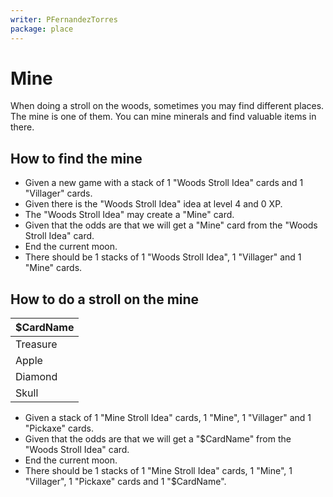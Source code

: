 ```yaml
---
writer: PFernandezTorres
package: place
---
```


# Mine

When doing a stroll on the woods, sometimes you may find different places. The mine is one of them.
You can mine minerals and find valuable items in there.

 ## How to find the mine

 * Given a new game with a stack of 1 "Woods Stroll Idea" cards and 1 "Villager" cards.
 * Given there is the "Woods Stroll Idea" idea at level 4 and 0 XP.
 * The "Woods Stroll Idea" may create a "Mine" card.
 * Given that the odds are that we will get a "Mine" card from the "Woods Stroll Idea" card.
 * End the current moon.
 * There should be 1 stacks of 1 "Woods Stroll Idea", 1 "Villager" and 1 "Mine" cards.

 ## How to do a stroll on the mine

| $CardName    |
|--------------|
| Treasure     |
| Apple        |
| Diamond      |
| Skull        |

 * Given a stack of 1 "Mine Stroll Idea" cards, 1 "Mine", 1 "Villager" and 1 "Pickaxe" cards.
 * Given that the odds are that we will get a "$CardName" from the "Woods Stroll Idea" card.
 * End the current moon. 
 * There should be 1 stacks of 1 "Mine Stroll Idea" cards, 1 "Mine", 1 "Villager", 1 "Pickaxe" cards and 1 "$CardName".
